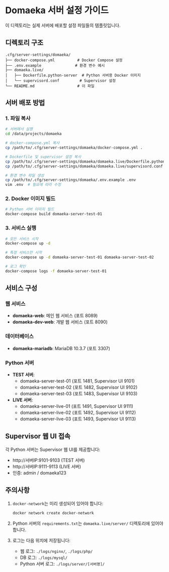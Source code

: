 # Domaeka 서버 설정 가이드

이 디렉토리는 실제 서버에 배포할 설정 파일들의 템플릿입니다.

## 디렉토리 구조

```
.cfg/server-settings/domaeka/
├── docker-compose.yml          # Docker Compose 설정
├── .env.example               # 환경 변수 예시
├── domaeka.live/
│   ├── Dockerfile.python-server  # Python 서버용 Docker 이미지
│   └── supervisord.conf         # Supervisor 설정
└── README.md                   # 이 파일
```

## 서버 배포 방법

### 1. 파일 복사

```bash
# 서버에서 실행
cd /data/projects/domaeka

# docker-compose.yml 복사
cp /path/to/.cfg/server-settings/domaeka/docker-compose.yml .

# Dockerfile 및 supervisor 설정 복사
cp /path/to/.cfg/server-settings/domaeka/domaeka.live/Dockerfile.python-server ./domaeka.live/
cp /path/to/.cfg/server-settings/domaeka/domaeka.live/supervisord.conf ./domaeka.live/

# 환경 변수 파일 생성
cp /path/to/.cfg/server-settings/domaeka/.env.example .env
vim .env  # 필요에 따라 수정
```

### 2. Docker 이미지 빌드

```bash
# Python 서버 이미지 빌드
docker-compose build domaeka-server-test-01
```

### 3. 서비스 실행

```bash
# 모든 서비스 시작
docker-compose up -d

# 특정 서비스만 시작
docker-compose up -d domaeka-server-test-01 domaeka-server-test-02

# 로그 확인
docker-compose logs -f domaeka-server-test-01
```

## 서비스 구성

### 웹 서비스
- **domaeka-web**: 메인 웹 서비스 (포트 8089)
- **domaeka-dev-web**: 개발 웹 서비스 (포트 8090)

### 데이터베이스
- **domaeka-mariadb**: MariaDB 10.3.7 (포트 3307)

### Python 서버
- **TEST 서버**: 
  - domaeka-server-test-01 (포트 1481, Supervisor UI 9101)
  - domaeka-server-test-02 (포트 1482, Supervisor UI 9102)
  - domaeka-server-test-03 (포트 1483, Supervisor UI 9103)
- **LIVE 서버**:
  - domaeka-server-live-01 (포트 1491, Supervisor UI 9111)
  - domaeka-server-live-02 (포트 1492, Supervisor UI 9112)
  - domaeka-server-live-03 (포트 1493, Supervisor UI 9113)

## Supervisor 웹 UI 접속

각 Python 서버는 Supervisor 웹 UI를 제공합니다:
- http://서버IP:9101-9103 (TEST 서버)
- http://서버IP:9111-9113 (LIVE 서버)
- 인증: admin / domaeka123

## 주의사항

1. `docker-network`는 미리 생성되어 있어야 합니다:
   ```bash
   docker network create docker-network
   ```

2. Python 서버의 `requirements.txt`는 `domaeka.live/server/` 디렉토리에 있어야 합니다.

3. 로그는 다음 위치에 저장됩니다:
   - 웹 로그: `./logs/nginx/`, `./logs/php/`
   - DB 로그: `./logs/mysql/`
   - Python 서버 로그: `./logs/server/[서버명]/`